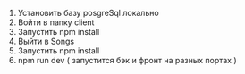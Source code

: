 1. Установить базу posgreSql локально
2. Войти в папку client
3. Запустить npm install
4. Выйти в Songs
5. Запустить npm install
6. npm run dev ( запустится бэк и фронт на разных портах )
